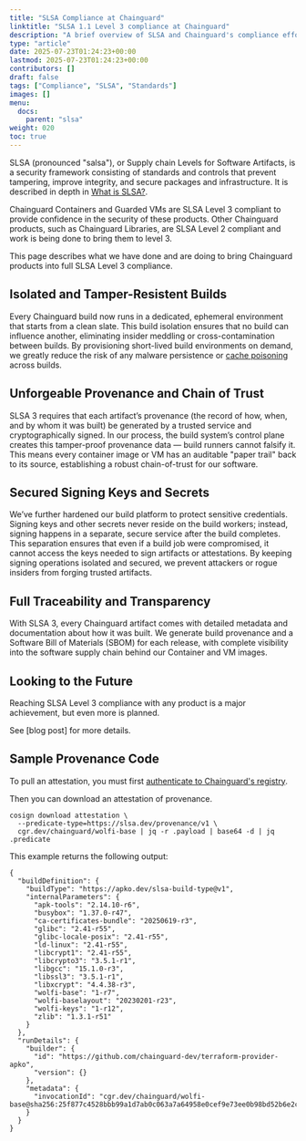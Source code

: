 ```yaml
---
title: "SLSA Compliance at Chainguard"
linktitle: "SLSA 1.1 Level 3 compliance at Chainguard"
description: "A brief overview of SLSA and Chainguard's compliance efforts."
type: "article"
date: 2025-07-23T01:24:23+00:00
lastmod: 2025-07-23T01:24:23+00:00
contributors: []
draft: false
tags: ["Compliance", "SLSA", "Standards"]
images: []
menu:
  docs:
    parent: "slsa"
weight: 020
toc: true
---
```


SLSA (pronounced "salsa"), or Supply chain Levels for Software Artifacts, is a security framework consisting of standards and controls that prevent tampering, improve integrity, and secure packages and infrastructure. It is described in depth in [What is SLSA?](/compliance/slsa/what-is-slsa/).

Chainguard Containers and Guarded VMs are SLSA Level 3 compliant to provide confidence in the security of these products. Other Chainguard products, such as Chainguard Libraries, are SLSA Level 2 compliant and work is being done to bring them to level 3.

This page describes what we have done and are doing to bring Chainguard products into full SLSA Level 3 compliance.


## Isolated and Tamper-Resistent Builds

Every Chainguard build now runs in a dedicated, ephemeral environment that starts from a clean slate. This build isolation ensures that no build can influence another, eliminating insider meddling or cross-contamination between builds. By provisioning short-lived build environments on demand, we greatly reduce the risk of any malware persistence or [cache poisoning](https://en.wikipedia.org/wiki/Cache_poisoning) across builds.


## Unforgeable Provenance and Chain of Trust

SLSA 3 requires that each artifact’s provenance (the record of how, when, and by whom it was built) be generated by a trusted service and cryptographically signed. In our process, the build system’s control plane creates this tamper-proof provenance data — build runners cannot falsify it. This means every container image or VM has an auditable "paper trail" back to its source, establishing a robust chain-of-trust for our software.


## Secured Signing Keys and Secrets

We’ve further hardened our build platform to protect sensitive credentials. Signing keys and other secrets never reside on the build workers; instead, signing happens in a separate, secure service after the build completes. This separation ensures that even if a build job were compromised, it cannot access the keys needed to sign artifacts or attestations. By keeping signing operations isolated and secured, we prevent attackers or rogue insiders from forging trusted artifacts.


## Full Traceability and Transparency

With SLSA 3, every Chainguard artifact comes with detailed metadata and documentation about how it was built. We generate build provenance and a Software Bill of Materials (SBOM) for each release, with complete visibility into the software supply chain behind our Container and VM images.


## Looking to the Future

Reaching SLSA Level 3 compliance with any product is a major achievement, but even more is planned.

See [blog post] for more details.


## Sample Provenance Code

To pull an attestation, you must first [authenticate to Chainguard's registry](/chainguard/chainguard-images/chainguard-registry/authenticating/).

Then you can download an attestation of provenance.

```
cosign download attestation \
  --predicate-type=https://slsa.dev/provenance/v1 \
  cgr.dev/chainguard/wolfi-base | jq -r .payload | base64 -d | jq .predicate
```

This example returns the following output:

```
{
  "buildDefinition": {
    "buildType": "https://apko.dev/slsa-build-type@v1",
    "internalParameters": {
      "apk-tools": "2.14.10-r6",
      "busybox": "1.37.0-r47",
      "ca-certificates-bundle": "20250619-r3",
      "glibc": "2.41-r55",
      "glibc-locale-posix": "2.41-r55",
      "ld-linux": "2.41-r55",
      "libcrypt1": "2.41-r55",
      "libcrypto3": "3.5.1-r1",
      "libgcc": "15.1.0-r3",
      "libssl3": "3.5.1-r1",
      "libxcrypt": "4.4.38-r3",
      "wolfi-base": "1-r7",
      "wolfi-baselayout": "20230201-r23",
      "wolfi-keys": "1-r12",
      "zlib": "1.3.1-r51"
    }
  },
  "runDetails": {
    "builder": {
      "id": "https://github.com/chainguard-dev/terraform-provider-apko",
      "version": {}
    },
    "metadata": {
      "invocationId": "cgr.dev/chainguard/wolfi-base@sha256:25f877c4528bbb99a1d7ab0c063a7a64958e0cef9e73ee0b98bd52b6e2c83538"
    }
  }
}
```